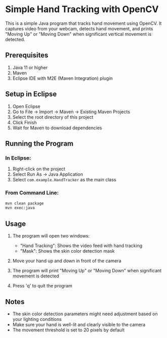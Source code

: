 # Simple Hand Tracking with OpenCV

This is a simple Java program that tracks hand movement using OpenCV. It captures video from your webcam, detects hand movement, and prints "Moving Up" or "Moving Down" when significant vertical movement is detected.

## Prerequisites

1. Java 11 or higher
2. Maven
3. Eclipse IDE with M2E (Maven Integration) plugin

## Setup in Eclipse

1. Open Eclipse
2. Go to File -> Import -> Maven -> Existing Maven Projects
3. Select the root directory of this project
4. Click Finish
5. Wait for Maven to download dependencies

## Running the Program

### In Eclipse:
1. Right-click on the project
2. Select Run As -> Java Application
3. Select `com.example.HandTracker` as the main class

### From Command Line:
```bash
mvn clean package
mvn exec:java
```

## Usage

1. The program will open two windows:
   - "Hand Tracking": Shows the video feed with hand tracking
   - "Mask": Shows the skin color detection mask

2. Move your hand up and down in front of the camera
3. The program will print "Moving Up" or "Moving Down" when significant movement is detected
4. Press 'q' to quit the program

## Notes

- The skin color detection parameters might need adjustment based on your lighting conditions
- Make sure your hand is well-lit and clearly visible to the camera
- The movement threshold is set to 20 pixels by default 